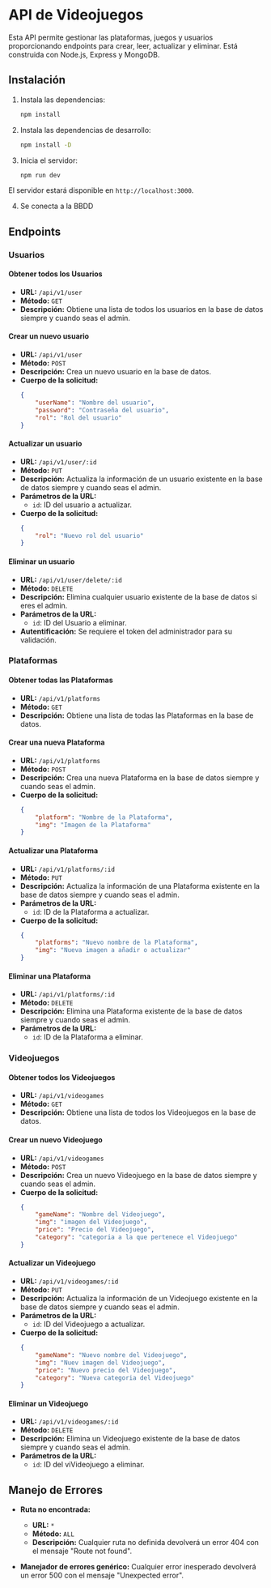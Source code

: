 # API de Videojuegos 

Esta API permite gestionar las plataformas, juegos y usuarios proporcionando endpoints para crear, leer, actualizar y eliminar. Está construida con Node.js, Express y MongoDB.

## Instalación


1. Instala las dependencias:
    ```sh
    npm install
    ```

2. Instala las dependencias de desarrollo:
    ```sh
    npm install -D
    ```

3. Inicia el servidor:
    ```sh
    npm run dev
    ```
    
El servidor estará disponible en `http://localhost:3000`.

4. Se conecta a la BBDD

## Endpoints

### Usuarios

#### Obtener todos los Usuarios
- **URL:** `/api/v1/user`
- **Método:** `GET`
- **Descripción:** Obtiene una lista de todos los usuarios en la base de datos siempre y cuando seas el admin.

#### Crear un nuevo usuario
- **URL:** `/api/v1/user`
- **Método:** `POST`
- **Descripción:** Crea un nuevo usuario en la base de datos.
- **Cuerpo de la solicitud:**
    ```json
    {
        "userName": "Nombre del usuario",
        "password": "Contraseña del usuario",
        "rol": "Rol del usuario"
    }
    ```

#### Actualizar un usuario
- **URL:** `/api/v1/user/:id`
- **Método:** `PUT`
- **Descripción:** Actualiza la información de un usuario existente en la base de datos siempre y cuando seas el admin.
- **Parámetros de la URL:**
    - `id`: ID del usuario a actualizar.
- **Cuerpo de la solicitud:**
    ```json
    {
        "rol": "Nuevo rol del usuario"
    }
    ```

#### Eliminar un usuario
- **URL:** `/api/v1/user/delete/:id`
- **Método:** `DELETE`
- **Descripción:** Elimina cualquier usuario existente de la base de datos si eres el admin.
- **Parámetros de la URL:**
    - `id`: ID del Usuario a eliminar.
- **Autentificación:** Se requiere el token del administrador para su validación.


### Plataformas

#### Obtener todas las Plataformas
- **URL:** `/api/v1/platforms`
- **Método:** `GET`
- **Descripción:** Obtiene una lista de todas las Plataformas en la base de datos.

#### Crear una nueva Plataforma
- **URL:** `/api/v1/platforms`
- **Método:** `POST`
- **Descripción:** Crea una nueva Plataforma en la base de datos siempre y cuando seas el admin.
- **Cuerpo de la solicitud:**
    ```json
    {
        "platform": "Nombre de la Plataforma",
        "img": "Imagen de la Plataforma"
    }
    ```

#### Actualizar una Plataforma
- **URL:** `/api/v1/platforms/:id`
- **Método:** `PUT`
- **Descripción:** Actualiza la información de una Plataforma existente en la base de datos siempre y cuando seas el admin.
- **Parámetros de la URL:**
    - `id`: ID de la Plataforma a actualizar.
- **Cuerpo de la solicitud:**
    ```json
    {
        "platforms": "Nuevo nombre de la Plataforma",
        "img": "Nueva imagen a añadir o actualizar"
    }
    ```

#### Eliminar una Plataforma
- **URL:** `/api/v1/platforms/:id`
- **Método:** `DELETE`
- **Descripción:** Elimina una Plataforma existente de la base de datos siempre y cuando seas el admin.
- **Parámetros de la URL:**
    - `id`: ID de la Plataforma a eliminar.

### Videojuegos

#### Obtener todos los Videojuegos
- **URL:** `/api/v1/videogames`
- **Método:** `GET`
- **Descripción:** Obtiene una lista de todos los Videojuegos en la base de datos.

#### Crear un nuevo Videojuego
- **URL:** `/api/v1/videogames`
- **Método:** `POST`
- **Descripción:** Crea un nuevo Videojuego en la base de datos siempre y cuando seas el admin.
- **Cuerpo de la solicitud:**
    ```json
    {
        "gameName": "Nombre del Videojuego",
        "img": "imagen del Videojuego",
        "price": "Precio del Videojuego",
        "category": "categoria a la que pertenece el Videojuego"
    }
    ```

#### Actualizar un Videojuego
- **URL:** `/api/v1/videogames/:id`
- **Método:** `PUT`
- **Descripción:** Actualiza la información de un Videojuego existente en la base de datos siempre y cuando seas el admin.
- **Parámetros de la URL:**
    - `id`: ID del Videojuego a actualizar.
- **Cuerpo de la solicitud:**
    ```json
    {
        "gameName": "Nuevo nombre del Videojuego",
        "img": "Nuev imagen del Videojuego",
        "price": "Nuevo precio del Videojuego",
        "category": "Nueva categoria del Videojuego"
    }
    ```

#### Eliminar un Videojuego
- **URL:** `/api/v1/videogames/:id`
- **Método:** `DELETE`
- **Descripción:** Elimina un Videojuego existente de la base de datos siempre y cuando seas el admin.
- **Parámetros de la URL:**
    - `id`: ID del viVideojuego a eliminar.

## Manejo de Errores

- **Ruta no encontrada:**
    - **URL:** `*`
    - **Método:** `ALL`
    - **Descripción:** Cualquier ruta no definida devolverá un error 404 con el mensaje "Route not found".

- **Manejador de errores genérico:**
    Cualquier error inesperado devolverá un error 500 con el mensaje "Unexpected error".
